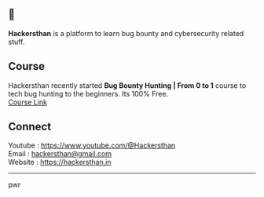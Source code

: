 ## 👋

**Hackersthan** is a platform to learn bug bounty and cybersecurity related stuff.

## Course
Hackersthan recently started **Bug Bounty Hunting | From 0 to 1** course to tech bug hunting to the beginners. Its 100% Free.  
[Course Link](https://www.youtube.com/playlist?list=PLkRyJcOAYOYUQnTP5scbpalth5qbZVvI7)

## Connect
Youtube : https://www.youtube.com/@Hackersthan  
Email : [hackersthan@gmail.com](mailto:hackersthan@gmail.com)  
Website : https://hackersthan.in

---

pwr
